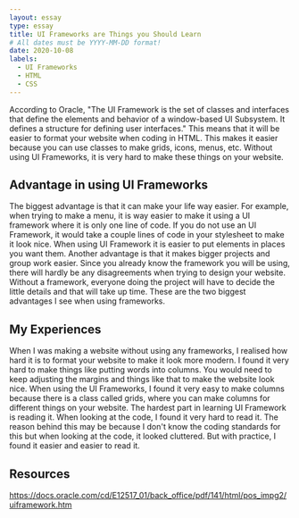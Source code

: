 ```yaml
---
layout: essay
type: essay
title: UI Frameworks are Things you Should Learn
# All dates must be YYYY-MM-DD format!
date: 2020-10-08
labels:
  - UI Frameworks
  - HTML
  - CSS
---
```


According to Oracle, "The UI Framework is the set of classes and interfaces that define the elements and behavior of a window-based UI Subsystem. It defines a structure for defining user interfaces." This means that it will be easier to format your website when coding in HTML. This makes it easier because you can use classes to make grids, icons, menus, etc. Without using UI Frameworks, it is very hard to make these things on your website.


## Advantage in using UI Frameworks

The biggest advantage is that it can make your life way easier. For example, when trying to make a menu, it is way easier to make it using a UI framework where it is only one line of code. If you do not use an UI Framework, it would take a couple lines of code in your stylesheet to make it look nice. When using UI Framework it is easier to put elements in places you want them. Another advantage is that it makes bigger projects and group work easier. Since you already know the framework you will be using, there will hardly be any disagreements when trying to design your website. Without a framework, everyone doing the project will have to decide the little details and that will take up time. These are the two biggest advantages I see when using frameworks.

## My Experiences

When I was making a website without using any frameworks, I realised how hard it is to format your website to make it look more modern. I found it very hard to make things like putting words into columns. You would need to keep adjusting the margins and things like that to make the website look nice. When using the UI Frameworks, I found it very easy to make columns because there is a class called grids, where you can make columns for different things on your website. The hardest part in learning UI Framework is reading it. When looking at the code, I found it very hard to read it. The reason behind this may be because I don't know the coding standards for this but when looking at the code, it looked cluttered. But with practice, I found it easier and easier to read it.

## Resources 

<https://docs.oracle.com/cd/E12517_01/back_office/pdf/141/html/pos_impg2/uiframework.htm>


